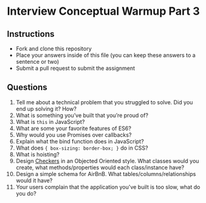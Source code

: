 # Interview Conceptual Warmup Part 3

## Instructions

* Fork and clone this repository
* Place your answers inside of this file (you can keep these answers to a sentence or two)
* Submit a pull request to submit the assignment

## Questions

1.  Tell me about a technical problem that you struggled to solve. Did you end up solving it? How?
2.  What is something you’ve built that you’re proud of?
3.  What is `this` in JavaScript?
4.  What are some your favorite features of ES6?
5.  Why would you use Promises over callbacks?
6.  Explain what the bind function does in JavaScript?
7.  What does `{ box-sizing: border-box; }` do in CSS?
8.  What is hoisting?
9.  Design [Checkers](https://en.wikipedia.org/wiki/Draughts) in an Objected Oriented style. What classes would you create, what methods/properties would each class/instance have?
10. Design a simple schema for AirBnB. What tables/columns/relationships would it have?
11. Your users complain that the application you've built is too slow, what do you do?
